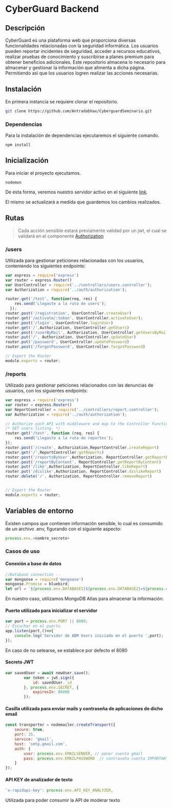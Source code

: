 # CyberGuard Backend

## Descripción

CyberGuard es una plataforma web que proporciona diversas funcionalidades relacionadas con la seguridad informática. Los usuarios pueden reportar incidentes de seguridad, acceder a recursos educativos, realizar pruebas de conocimiento y suscribirse a planes premium para obtener beneficios adicionales.
Este repositorio almacena lo necesario para almacenar y gestionar la información que alimenta a dicha página.
Permitiendo así que los usuarios logren realizar las acciones necesarias.

## Instalación
En primera instancia se requiere clonar el repositorio.

```bash
git clone https://github.com/Antradabhax/CyberguardSeminario.git
```

### Dependencias
Para la instalación de dependencias ejecutaremos el siguiente comando.
```
npm install
```
## Inicialización
Para iniciar el proyecto ejecutamos.
```
nodemon
```

De esta forma, veremos nuestro servidor activo en el siguiente [link](http://localhost:4000/). 

El mismo se actualizará a medida que guardemos los cambios realizados.

## Rutas
> Cada acción sensible estará previamente validad por un jwt, el cual se validará en el componente [Authorization](https://github.com/MatheoLCaneva/BackendSeminario/blob/master/auth/authorization.js)
### /users
Utilizada para gestionar peticiones relacionadas con los usuarios, conteniendo los siguientes endpoints:

```javascript
var express = require('express')
var router = express.Router()
var UserController = require('../controllers/users.controller');
var Authorization = require('../auth/authorization');

router.get('/test', function(req, res) {
    res.send('Llegaste a la ruta de users');
  });
router.post('/registration', UserController.createUser)
router.get('/activate/:token', UserController.activateUser);
router.post('/login', UserController.loginUser)
router.get('/',Authorization, UserController.getUsers)
router.post('/userByMail', Authorization, UserController.getUsersByMail)
router.put('/', Authorization, UserController.updateUser)
router.put('/password', UserController.updatePassword)
router.post('/forgotPassword', UserController.forgotPassword)

// Export the Router
module.exports = router;
```

### /reports
Utilizado para gestionar peticiones relacionados con las denuncias de usuarios, con los siguientes endpoints:

```javascript
var express = require('express')
var router = express.Router()
var ReportController = require('../controllers/report.controller');
var Authorization = require('../auth/authorization'); 

// Authorize each API with middleware and map to the Controller Functions
/* GET users listing. */
router.get('/test', function (req, res) {
    res.send('Llegaste a la ruta de reportes');
});
router.post('/create', Authorization,ReportController.createReport)
router.get('/',ReportController.getReports)
router.post('/reportsByUser',Authorization, ReportController.getReportByUser)
router.post('/reportByContent', ReportController.getReportByContent)
router.put('/like',Authorization, ReportController.likeReport)
router.put('/dislike',Authorization, ReportController.dislikeReport)
router.delete('/', Authorization, ReportController.removeReport)


// Export the Router
module.exports = router;
```
 
## Variables de entorno
Existen campos que contienen información sensible, lo cual es consumido de un archivo .env, figurando con el siguiente aspecto:
```javascript
process.env.<nombre_secreto>
```
### Casos de uso

#### Conexión a base de datos
```javascript
//Database connection --
var mongoose = require('mongoose')
mongoose.Promise = bluebird;
let url = `${process.env.DATABASE1}${process.env.DATABASE2}=${process.env.DATABASE3}=${process.env.DATABASE4}`
```
En nuestro caso, utilizamos MongoDB Atlas para almacenar la información.

#### Puerto utilizado para inicializar el servidor

```javascript
var port = process.env.PORT || 8080;
// Escuchar en el puerto
app.listen(port,()=>{
    console.log('Servidor de ABM Users iniciado en el puerto ',port);
});
```
En caso de no setearse, se establece por defecto el 8080

#### Secreto JWT
```javascript
var savedUser = await newUser.save();
        var token = jwt.sign({
            id: savedUser._id
        }, process.env.SECRET, {
            expiresIn: 86400
        });
```
#### Casilla utilizada para enviar mails y contraseña de aplicaciones de dicho email
```javascript
const transporter = nodemailer.createTransport({
    secure: true,
    port: 25,
    service: 'gmail',
    host: 'smtp.gmail.com',
    auth: {
        user: process.env.EMAILSENDER, // poner cuenta gmail
        pass: process.env.EMAILPASSWORD  // contraseña cuenta IMPORTANTE HABILITAR acceso apps poco seguras google
    }
});
```
#### API KEY de analizador de texto
```javascript
'x-rapidapi-key': process.env.API_KEY_ANALYZER,
```
Utilizada para poder consumir la API de moderar texto

